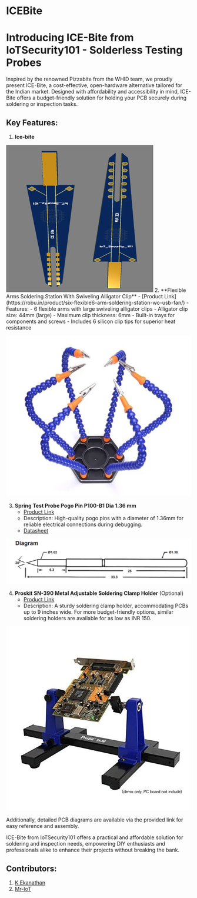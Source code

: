 # ICEBite

# Introducing ICE-Bite from IoTSecurity101 - Solderless Testing Probes

Inspired by the renowned Pizzabite from the WHID team, we proudly present ICE-Bite, a cost-effective, open-hardware alternative tailored for the Indian market. Designed with affordability and accessibility in mind, ICE-Bite offers a budget-friendly solution for holding your PCB securely during soldering or inspection tasks.

## Key Features:

1. **Ice-bite**

<img src="images/icebite-2.PNG" width="400" height="400" /> 
2. **Flexible Arms Soldering Station With Swiveling Alligator Clip**
   - [Product Link](https://robu.in/product/six-flexible6-arm-soldering-station-wo-usb-fan/)
   - Features:
     - 6 flexible arms with large swiveling alligator clips
     - Alligator clip size: 44mm (large)
     - Maximum clip thickness: 6mm
     - Built-in trays for components and screws
     - Includes 6 silicon clip tips for superior heat resistance

![](/images/1.webp)

3. **Spring Test Probe Pogo Pin P100-B1 Dia 1.36 mm**
   - [Product Link](https://www.farnell.com/datasheets/3968496.pdf)
   - Description: High-quality pogo pins with a diameter of 1.36mm for reliable electrical connections during debugging.
   - [Datasheet](https://www.farnell.com/datasheets/3968496.pdf)

![](/images/springtestprobe.PNG)

4. **Proskit SN-390 Metal Adjustable Soldering Clamp Holder** (Optional)
   - [Product Link](https://www.amazon.in/Proskit-SN-390-Adjustable-Soldering-Multicolour/dp/B07JKLC61F?th=1)
   - Description: A sturdy soldering clamp holder, accommodating PCBs up to 9 inches wide. For more budget-friendly options, similar soldering holders are available for as low as INR 150.

![](/images/pcb-holder.jpg)

Additionally, detailed PCB diagrams are available via the provided link for easy reference and assembly.

ICE-Bite from IoTSecurity101 offers a practical and affordable solution for soldering and inspection needs, empowering DIY enthusiasts and professionals alike to enhance their projects without breaking the bank.


## Contributors:
1. [K Ekanathan](https://github.com/kekanath)
2. [Mr-IoT](https://github.com/V33RU)
